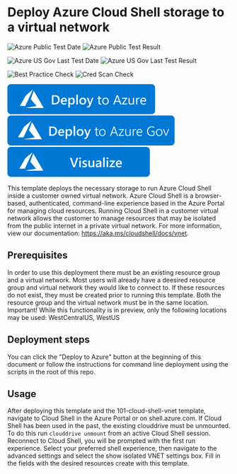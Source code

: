 # Deploy Azure Cloud Shell storage to a virtual network

![Azure Public Test Date](https://azurequickstartsservice.blob.core.windows.net/badges/101-cloud-shell-vnet-storage/PublicLastTestDate.svg)
![Azure Public Test Result](https://azurequickstartsservice.blob.core.windows.net/badges/101-cloud-shell-vnet-storage/PublicDeployment.svg)

![Azure US Gov Last Test Date](https://azurequickstartsservice.blob.core.windows.net/badges/101-cloud-shell-vnet-storage/FairfaxLastTestDate.svg)
![Azure US Gov Last Test Result](https://azurequickstartsservice.blob.core.windows.net/badges/101-cloud-shell-vnet-storage/FairfaxDeployment.svg)

![Best Practice Check](https://azurequickstartsservice.blob.core.windows.net/badges/101-cloud-shell-vnet-storage/BestPracticeResult.svg)
![Cred Scan Check](https://azurequickstartsservice.blob.core.windows.net/badges/101-cloud-shell-vnet-storage/CredScanResult.svg)

[![Deploy To Azure](https://raw.githubusercontent.com/Azure/azure-quickstart-templates/master/1-CONTRIBUTION-GUIDE/images/deploytoazure.svg?sanitize=true)](https://portal.azure.com/#create/Microsoft.Template/uri/https%3A%2F%2Fraw.githubusercontent.com%2FAzure%2Fazure-quickstart-templates%2Fmaster%2F101-cloud-shell-vnet-storage%2Fazuredeploy.json)
[![Deploy To Azure US Gov](https://raw.githubusercontent.com/Azure/azure-quickstart-templates/master/1-CONTRIBUTION-GUIDE/images/deploytoazuregov.svg?sanitize=true)](https://portal.azure.us/#create/Microsoft.Template/uri/https%3A%2F%2Fraw.githubusercontent.com%2FAzure%2Fazure-quickstart-templates%2Fmaster%2F101-cloud-shell-vnet-storage%2Fazuredeploy.json)
[![Visualize](https://raw.githubusercontent.com/Azure/azure-quickstart-templates/master/1-CONTRIBUTION-GUIDE/images/visualizebutton.svg?sanitize=true)](http://armviz.io/#/?load=https%3A%2F%2Fraw.githubusercontent.com%2FAzure%2Fazure-quickstart-templates%2Fmaster%2F101-cloud-shell-vnet-storage%2Fazuredeploy.json)

This template deploys the necessary storage to run Azure Cloud Shell inside a customer owned virtual network. Azure Cloud Shell is a browser-based, authenticated, command-line experience based in the Azure Portal for managing cloud resources. Running Cloud Shell in a customer virtual network allows the customer to manage resources that may be isolated from the public internet in a private virtual network. For more information, view our documentation: https://aka.ms/cloudshell/docs/vnet.

## Prerequisites

In order to use this deployment there must be an existing resource group and a virtual network. Most users will already have a deesired resource group and virtual network they would like to connect to. If these resources do not exist, they must be created prior to running this template. Both the resource group and the virtual network must be in the same location.
Important! While this functionality is in preview, only the following locations may be used: WestCentralUS, WestUS 

## Deployment steps

You can click the "Deploy to Azure" button at the beginning of this document or follow the instructions for command line deployment using the scripts in the root of this repo.

## Usage

After deploying this template and the 101-cloud-shell-vnet template, navigate to Cloud Shell in the Azure Portal or on shell.azure.com.
If Cloud Shell has been used in the past, the existing clouddrive must be unmounted. To do this run `clouddrive unmount` from an active Cloud Shell session.
Reconnect to Cloud Shell, you will be prompted with the first run experience. Select your preferred shell experience, then navigate to the advanced settings and select the show isolated VNET settings box. Fill in the fields with the desired resources create with this template.